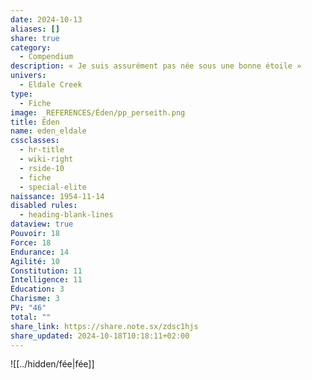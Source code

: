 ```yaml
---
date: 2024-10-13
aliases: []
share: true
category:
  - Compendium
description: « Je suis assurément pas née sous une bonne étoile »
univers:
  - Eldale Creek
type:
  - Fiche
image: _REFERENCES/Éden/pp_perseith.png
title: Éden
name: eden_eldale
cssclasses:
  - hr-title
  - wiki-right
  - rside-10
  - fiche
  - special-elite
naissance: 1954-11-14
disabled rules:
  - heading-blank-lines
dataview: true
Pouvoir: 18
Force: 18
Endurance: 14
Agilité: 10
Constitution: 11
Intelligence: 11
Éducation: 3
Charisme: 3
PV: "46"
total: ""
share_link: https://share.note.sx/zdsc1hjs
share_updated: 2024-10-18T10:18:11+02:00
---
```


![[../hidden/fée|fée]]

